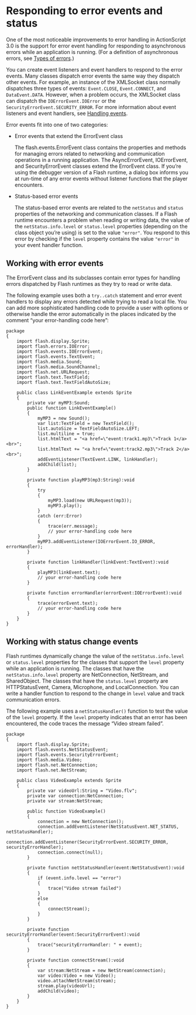 # Responding to error events and status

<div>

One of the most noticeable improvements to error handling in ActionScript 3.0 is
the support for error event handling for responding to asynchronous errors while
an application is running. (For a definition of asynchronous errors, see
[Types of errors](./types-of-errors.md).)

You can create event listeners and event handlers to respond to the error
events. Many classes dispatch error events the same way they dispatch other
events. For example, an instance of the XMLSocket class normally dispatches
three types of events: `Event.CLOSE`, `Event.CONNECT`, and `DataEvent.DATA`.
However, when a problem occurs, the XMLSocket class can dispatch the
`IOErrorEvent.IOError` or the `SecurityErrorEvent.SECURITY_ERROR`. For more
information about event listeners and event handlers, see
[Handling events](../handling-events/index.md).

Error events fit into one of two categories:

- Error events that extend the ErrorEvent class

  The flash.events.ErrorEvent class contains the properties and methods for
  managing errors related to networking and communication operations in a
  running application. The AsyncErrorEvent, IOErrorEvent, and SecurityErrorEvent
  classes extend the ErrorEvent class. If you’re using the debugger version of a
  Flash runtime, a dialog box informs you at run-time of any error events
  without listener functions that the player encounters.

- Status-based error events

  The status-based error events are related to the `netStatus` and `status`
  properties of the networking and communication classes. If a Flash runtime
  encounters a problem when reading or writing data, the value of the
  `netStatus.info.level` or `status.level` properties (depending on the class
  object you’re using) is set to the value `"error"`. You respond to this error
  by checking if the `level` property contains the value `"error"` in your event
  handler function.

</div>

<div>

## Working with error events

<div>

The ErrorEvent class and its subclasses contain error types for handling errors
dispatched by Flash runtimes as they try to read or write data.

The following example uses both a `try..catch` statement and error event
handlers to display any errors detected while trying to read a local file. You
can add more sophisticated handling code to provide a user with options or
otherwise handle the error automatically in the places indicated by the comment
“your error-handling code here”:

    package
    {
        import flash.display.Sprite;
        import flash.errors.IOError;
        import flash.events.IOErrorEvent;
        import flash.events.TextEvent;
        import flash.media.Sound;
        import flash.media.SoundChannel;
        import flash.net.URLRequest;
        import flash.text.TextField;
        import flash.text.TextFieldAutoSize;

        public class LinkEventExample extends Sprite
        {
            private var myMP3:Sound;
            public function LinkEventExample()
            {
                myMP3 = new Sound();
                var list:TextField = new TextField();
                list.autoSize = TextFieldAutoSize.LEFT;
                list.multiline = true;
                list.htmlText = "<a href=\"event:track1.mp3\">Track 1</a><br>";
                list.htmlText += "<a href=\"event:track2.mp3\">Track 2</a><br>";
                addEventListener(TextEvent.LINK, linkHandler);
                addChild(list);
            }

            private function playMP3(mp3:String):void
            {
                try
                {
                    myMP3.load(new URLRequest(mp3));
                    myMP3.play();
                }
                catch (err:Error)
                {
                    trace(err.message);
                    // your error-handling code here
                }
                myMP3.addEventListener(IOErrorEvent.IO_ERROR, errorHandler);
            }

            private function linkHandler(linkEvent:TextEvent):void
            {
                playMP3(linkEvent.text);
                // your error-handling code here
            }

            private function errorHandler(errorEvent:IOErrorEvent):void
            {
                trace(errorEvent.text);
                // your error-handling code here
            }
        }
    }

</div>

</div>

<div>

## Working with status change events

<div>

Flash runtimes dynamically change the value of the `netStatus.info.level` or
`status.level` properties for the classes that support the `level` property
while an application is running. The classes that have the
`netStatus.info.level` property are NetConnection, NetStream, and SharedObject.
The classes that have the `status.level` property are HTTPStatusEvent, Camera,
Microphone, and LocalConnection. You can write a handler function to respond to
the change in `level` value and track communication errors.

The following example uses a `netStatusHandler()` function to test the value of
the `level` property. If the `level` property indicates that an error has been
encountered, the code traces the message “Video stream failed”.

    package
    {
        import flash.display.Sprite;
        import flash.events.NetStatusEvent;
        import flash.events.SecurityErrorEvent;
        import flash.media.Video;
        import flash.net.NetConnection;
        import flash.net.NetStream;

        public class VideoExample extends Sprite
        {
            private var videoUrl:String = "Video.flv";
            private var connection:NetConnection;
            private var stream:NetStream;

            public function VideoExample()
            {
                connection = new NetConnection();
                connection.addEventListener(NetStatusEvent.NET_STATUS, netStatusHandler);
                connection.addEventListener(SecurityErrorEvent.SECURITY_ERROR, securityErrorHandler);
                connection.connect(null);
            }

            private function netStatusHandler(event:NetStatusEvent):void
            {
                if (event.info.level == "error")
                {
                    trace("Video stream failed")
                }
                else
                {
                    connectStream();
                }
            }

            private function securityErrorHandler(event:SecurityErrorEvent):void
            {
                trace("securityErrorHandler: " + event);
            }

            private function connectStream():void
            {
                var stream:NetStream = new NetStream(connection);
                var video:Video = new Video();
                video.attachNetStream(stream);
                stream.play(videoUrl);
                addChild(video);
            }
        }
    }

</div>

</div>
